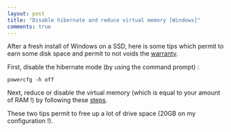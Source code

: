 ```yaml
---
layout: post
title: "Disable hibernate and reduce virtual memory [Windows]"
comments: true
---
```

After a fresh install of Windows on a SSD, here is some tips which permit to earn some disk space and permit to not voids the [warranty](http://www.makeuseof.com/tag/disable-hibernate-ssd-warranty-purposes/).

First, disable the hibernate mode (by using the command prompt) :
```
powercfg -h off
```
Next, reduce or disable the virtual memory (which is equal to your amount of RAM !) by following these [steps](https://support.microsoft.com/en-us/help/15055/windows-7-optimize-windows-better-performance#1TC=windows-7).

These two tips permit to free up a lot of drive space (20GB on my configuration !).
